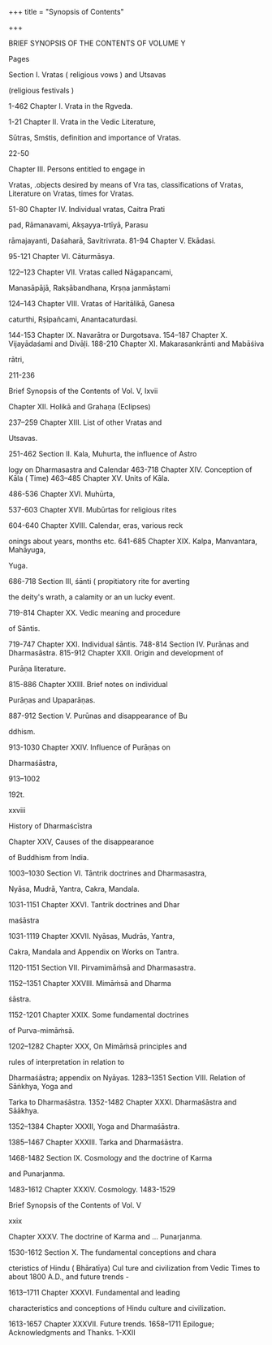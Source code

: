 +++
title = "Synopsis of Contents"

+++

BRIEF SYNOPSIS OF THE CONTENTS OF VOLUME Y 

Pages 

Section I. Vratas ( religious vows ) and Utsavas 

(religious festivals ) 

1-462 Chapter I. Vrata in the Rgveda. 

1-21 Chapter II. Vrata in the Vedic Literature, 

Sūtras, Smśtis, definition and importance of Vratas. 

22-50 

Chapter III. Persons entitled to engage in 

Vratas, .objects desired by means of Vra tas, classifications of Vratas, Literature on Vratas, times for Vratas. 

51-80 Chapter IV. Individual vratas, Caitra Prati 

pad, Rāmanavami, Akṣayya-trtīyā, Parasu 

rāmajayanti, Daśaharā, Savitrivrata. 81-94 Chapter V. Ekādasi. 

95-121 Chapter VI. Cāturmāsya. 

122–123 Chapter VII. Vratas called Nāgapancami, 

Manasāpājā, Rakṣābandhana, Krṣṇa janmāṣtami 

124–143 Chapter VIII. Vratas of Haritālikā, Ganesa 

caturthi, Rṣipañcami, Anantacaturdasi. 

144-153 Chapter IX. Navarātra or Durgotsava. 154–187 Chapter X. Vijayādaśami and Divāļi. 188-210 Chapter XI. Makarasankrānti and Mabāśiva 

rātri, 

211-236 

Brief Synopsis of the Contents of Vol. V, Ixvii 

Chapter XII. Holikā and Grahaṇa (Eclipses) 

237–259 Chapter XIII. List of other Vratas and 

Utsavas. 

251-462 Section II. Kala, Muhurta, the influence of Astro 

logy on Dharmasastra and Calendar 463-718 Chapter XIV. Conception of Kāla ( Time) 463–485 Chapter XV. Units of Kāla. 

486-536 Chapter XVI. Muhūrta, 

537-603 Chapter XVII. Mubūrtas for religious rites 

604-640 Chapter XVIII. Calendar, eras, various reck 

onings about years, months etc. 641-685 Chapter XIX. Kalpa, Manvantara, Mahāyuga, 

Yuga. 

686-718 Section III, śānti ( propitiatory rite for averting 

the deity's wrath, a calamity or an un lucky event. 

719-814 Chapter XX. Vedic meaning and procedure 

of Sāntis. 

719-747 Chapter XXI. Individual śāntis. 748-814 Section IV. Purānas and Dharmasāstra. 815-912 Chapter XXII. Origin and development of 

Purāṇa literature. 

815-886 Chapter XXIII. Brief notes on individual 

Purāṇas and Upaparāṇas. 

887-912 Section V. Purūnas and disappearance of Bu 

ddhism. 

913-1030 Chapter XXIV. Influence of Purāṇas on 

Dharmaśāstra, 

913–1002 

192t. 

xxviii 

History of Dharmaścīstra 

Chapter XXV, Causes of the disappearanoe 

of Buddhism from India. 

1003–1030 Section VI. Tāntrik doctrines and Dharmasastra, 

Nyāsa, Mudrā, Yantra, Cakra, Mandala. 

1031-1151 Chapter XXVI. Tantrik doctrines and Dhar 

maśāstra 

1031-1119 Chapter XXVII. Nyāsas, Mudrās, Yantra, 

Cakra, Mandala and Appendix on Works on Tantra. 

1120-1151 Section VII. Pirvamimāṁsā and Dharmasastra. 

1152–1351 Chapter XXVIII. Mimāṁsā and Dharma 

śāstra. 

1152-1201 Chapter XXIX. Some fundamental doctrines 

of Purva-mimāṁsā. 

1202–1282 Chapter XXX, On Mimāṁsā principles and 

rules of interpretation in relation to 

Dharmaśāstra; appendix on Nyāyas. 1283–1351 Section VIII. Relation of Sāṅkhya, Yoga and 

Tarka to Dharmaśāstra. 1352-1482 Chapter XXXI. Dharmaśāstra and Sāākhya. 

1352–1384 Chapter XXXII, Yoga and Dharmaśāstra. 

1385–1467 Chapter XXXIII. Tarka and Dharmaśāstra. 

1468-1482 Section IX. Cosmology and the doctrine of Karma 

and Punarjanma. 

1483-1612 Chapter XXXIV. Cosmology. 1483-1529 

Brief Synopsis of the Contents of Vol. V 

xxix 

Chapter XXXV. The doctrine of Karma and ... Punarjanma. 

1530-1612 Section X. The fundamental conceptions and chara 

cteristics of Hindu ( Bhāratīya) Cul ture and civilization from Vedic Times to about 1800 A.D., and future trends - 

1613–1711 Chapter XXXVI. Fundamental and leading 

characteristics and conceptions of Hindu culture and civilization. 

1613-1657 Chapter XXXVII. Future trends. 1658–1711 Epilogue; Acknowledgments and Thanks. 1-XXII 
